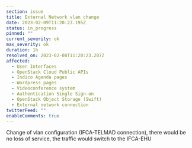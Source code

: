 ```yaml
---
section: issue
title: External Network vlan change
date: 2023-02-09T11:20:23.195Z
status: in_progress
pinned: ""
current_severity: ok
max_severity: ok
duration: 1h
resolved_on: 2023-02-08T11:20:23.207Z
affected:
  - User Interfaces
  - OpenStack Cloud Public APIs
  - Indico Agenda pages
  - Wordpress pages
  - Videoconference system
  - Authentication Single Sign-on
  - OpenStack Object Storage (Swift)
  - External network connection
twitterFeed: ""
enableComments: true
---
```

Change of vlan configuration (IFCA-TELMAD connection), there would be no loss of service, the traffic would switch to the IFCA-EHU